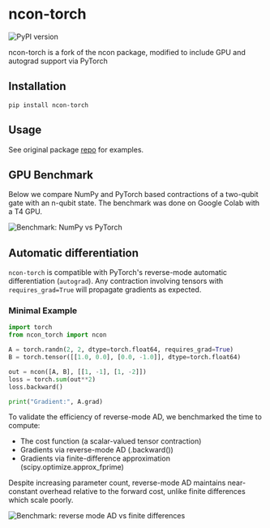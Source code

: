 # ncon-torch
![PyPI version](https://img.shields.io/pypi/v/ncon-torch)

ncon-torch is a fork of the ncon package, modified to include GPU and autograd support via PyTorch

## Installation

`pip install ncon-torch`

## Usage

See original package [repo](https://github.com/mhauru/ncon) for examples. 

## GPU Benchmark 

Below we compare NumPy and PyTorch based contractions of a two-qubit gate with an n-qubit state. The benchmark was done on Google Colab with a T4 GPU. 

![Benchmark: NumPy vs PyTorch](gpu_benchmark.png)

## Automatic differentiation 

`ncon-torch` is compatible with PyTorch's reverse-mode automatic differentiation (`autograd`). Any contraction involving tensors with `requires_grad=True` will propagate gradients as expected.

### Minimal Example

```python
import torch
from ncon_torch import ncon

A = torch.randn(2, 2, dtype=torch.float64, requires_grad=True)
B = torch.tensor([[1.0, 0.0], [0.0, -1.0]], dtype=torch.float64)

out = ncon([A, B], [[1, -1], [1, -2]])
loss = torch.sum(out**2)
loss.backward()

print("Gradient:", A.grad) 
```

To validate the efficiency of reverse-mode AD, we benchmarked the time to compute:
* The cost function (a scalar-valued tensor contraction)
* Gradients via reverse-mode AD (.backward())
* Gradients via finite-difference approximation (scipy.optimize.approx_fprime)

Despite increasing parameter count, reverse-mode AD maintains near-constant overhead relative to the forward cost, unlike finite differences which scale poorly.

![Benchmark: reverse mode AD vs finite differences](ad_benchmark.png)